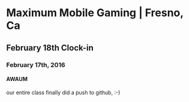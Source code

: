 # Maximum Mobile Gaming | Fresno, Ca
## February 18th Clock-in

### February 17th, 2016
#### AWAUM
<p>our entire class finally did a push to github, :-) </p>

